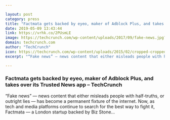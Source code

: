 ```yaml
---

layout: post
category: press
title: "Factmata gets backed by eyeo, maker of Adblock Plus, and takes over its Trusted News app"
date: 2019-05-09 13:43:44
link: https://vrhk.co/2PUsmLE
image: https://techcrunch.com/wp-content/uploads/2017/09/fake-news.jpg?w=690
domain: techcrunch.com
author: "TechCrunch"
icon: https://techcrunch.com/wp-content/uploads/2015/02/cropped-cropped-favicon-gradient.png?w=180
excerpt: "“Fake news” — news content that either misleads people with half-truths, or outright lies — has become a permanent fixture of the internet. Now, as tech and media platforms continue to search for the best way to fight it, Factmata — a London startup backed by Biz Stone…"

---
```


### Factmata gets backed by eyeo, maker of Adblock Plus, and takes over its Trusted News app – TechCrunch

“Fake news” — news content that either misleads people with half-truths, or outright lies — has become a permanent fixture of the internet. Now, as tech and media platforms continue to search for the best way to fight it, Factmata — a London startup backed by Biz Stone…